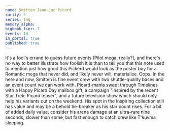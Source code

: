 ```yaml
---
name: Smitten Jean-Luc Picard
rarity: 5
series: tng
memory_alpha:
bigbook_tier: 7
events: 14
in_portal: true
published: true
---
```


It's a fool's errand to guess future events (Pilot mega, really?), and there's no way to better illustrate how foolish it is than to tell you that this note used to mention just how good this Pickerd would look as the poster boy for a Romantic mega that never did, and likely never will, materialise. Oops. In the here and now, Smitten is fine event crew with two shuttle-quality bases and an event count we can work with. Picard-mania swept through Timelines with a Happy Picard Day mailbox gift, a campaign "inspired by the recent Star Trek: Picard teaser", and a future television show which should only help his variants out on the weekend. His spot in the Inspiring collection still has value and may be a behold tie-breaker as his star count rises. For a bit of added daily value, consider his arena damage at an ultra-rare nine seconds; slower than some, but fast enough to catch crew like T'kuvma sleeping.
